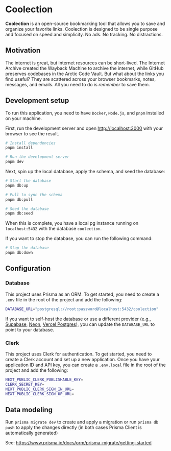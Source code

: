 # Coolection

**Coolection** is an open-source bookmarking tool that allows you to save and organize your favorite links. Coolection is designed to be single purpose and focused on speed and simplicity. No ads. No tracking. No distractions.

## Motivation

The internet is great, but internet resources can be short-lived. The Internet Archive created the Wayback Machine to archive the internet, while GitHub preserves codebases in the Arctic Code Vault. But what about the links you find useful? They are scattered across your browser bookmarks, notes, messages, and emails. All you need to do is _remember_ to save them.

## Development setup

To run this application, you need to have `Docker`, `Node.js`, and `pnpm` installed on your machine.

First, run the development server and open [http://localhost:3000](http://localhost:3000) with your browser to see the result.

```bash
# Install dependencies
pnpm install

# Run the development server
pnpm dev
```

Next, spin up the local database, apply the schema, and seed the database:

```bash
# Start the database
pnpm db:up

# Pull to sync the schema
pnpm db:pull

# Seed the database
pnpm db:seed
```

When this is complete, you have a local pg instance running on `localhost:5432` with the database `coolection`.

If you want to stop the database, you can run the following command:

```bash
# Stop the database
pnpm db:down
```

## Configuration

### Database

This project uses Prisma as an ORM. To get started, you need to create a `.env` file in the root of the project and add the following:

```bash
DATABASE_URL="postgresql://root:password@localhost:5432/coolection"
```

If you want to self-host the database or use a different provider (e.g., [Supabase](https://supabase.com/database), [Neon](https://neon.tech), [Vercel Postgres](https://vercel.com/docs/storage/vercel-postgres)), you can update the `DATABASE_URL` to point to your database.

### Clerk

This project uses Clerk for authentication. To get started, you need to create a Clerk account and set up a new application. Once you have your application ID and API key, you can create a `.env.local` file in the root of the project and add the following:

```bash
NEXT_PUBLIC_CLERK_PUBLISHABLE_KEY=
CLERK_SECRET_KEY=
NEXT_PUBLIC_CLERK_SIGN_IN_URL=
NEXT_PUBLIC_CLERK_SIGN_UP_URL=
```

## Data modeling

Run `prisma migrate dev` to create and apply a migration or run `prisma db push` to apply the changes directly (in both cases Prisma Client is automatically generated)

See: https://www.prisma.io/docs/orm/prisma-migrate/getting-started
